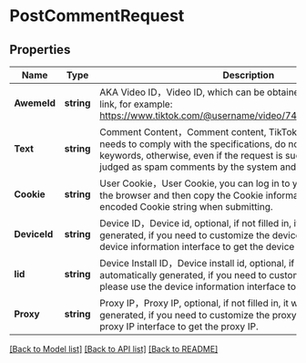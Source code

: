 # PostCommentRequest

## Properties

Name | Type | Description | Notes
------------ | ------------- | ------------- | -------------
**AwemeId** | **string** | AKA Video ID，Video ID, which can be obtained from the sharing link, for example: https://www.tiktok.com/@username/video/7419966340443819295 | [optional] [default to 7419966340443819295]
**Text** | **string** | Comment Content，Comment content, TikTok comment content needs to comply with the specifications, do not contain illegal keywords, otherwise, even if the request is successful, it will be judged as spam comments by the system and will not be displayed. | [optional] [default to Hello, TikTok!]
**Cookie** | **string** | User Cookie，User Cookie, you can log in to your TikTok account in the browser and then copy the Cookie information, please use URL-encoded Cookie string when submitting. | [optional] [default to Your_Cookie_From_Browser]
**DeviceId** | **string** | Device ID，Device id, optional, if not filled in, it will be automatically generated, if you need to customize the device id, please use the device information interface to get the device id. | [optional] [default to ]
**Iid** | **string** | Device Install ID，Device install id, optional, if not filled in, it will be automatically generated, if you need to customize the device iid, please use the device information interface to get the device iid. | [optional] [default to ]
**Proxy** | **string** | Proxy IP，Proxy IP, optional, if not filled in, it will be automatically generated, if you need to customize the proxy IP, please use the proxy IP interface to get the proxy IP. | [optional] [default to ]

[[Back to Model list]](../README.md#documentation-for-models) [[Back to API list]](../README.md#documentation-for-api-endpoints) [[Back to README]](../README.md)


